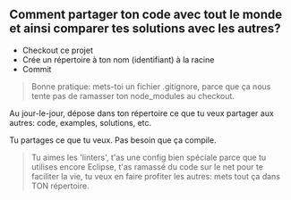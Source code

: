 ## Comment partager ton code avec tout le monde et ainsi comparer tes solutions avec les autres?

* Checkout ce projet
* Crée un répertoire à ton nom (identifiant) à la racine
* Commit

> Bonne pratique: mets-toi un fichier .gitignore, parce que ça nous tente pas de ramasser ton node_modules au checkout.

Au jour-le-jour, dépose dans ton répertoire ce que tu veux partager aux autres: code, examples, solutions, etc.

Tu partages ce que tu veux. Pas besoin que ça compile.

> Tu aimes les 'linters', t'as une config bien spéciale parce que tu utilises encore Eclipse, t'as ramassé du code sur le net pour te faciliter la vie, tu veux en faire profiter les autres: mets tout ça dans TON répertoire.

